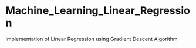 # Machine_Learning_Linear_Regression
Implementation of Linear Regression using Gradient Descent Algorithm
